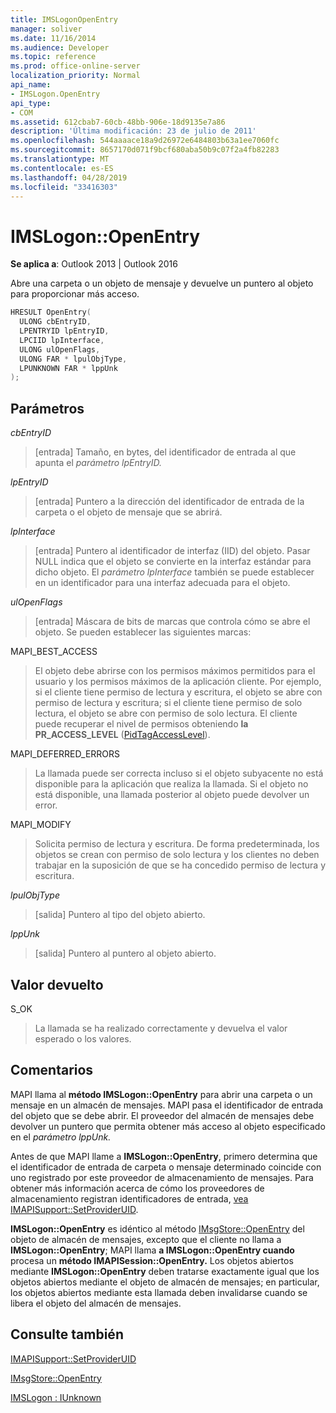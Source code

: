 ```yaml
---
title: IMSLogonOpenEntry
manager: soliver
ms.date: 11/16/2014
ms.audience: Developer
ms.topic: reference
ms.prod: office-online-server
localization_priority: Normal
api_name:
- IMSLogon.OpenEntry
api_type:
- COM
ms.assetid: 612cbab7-60cb-48bb-906e-18d9135e7a86
description: 'Última modificación: 23 de julio de 2011'
ms.openlocfilehash: 544aaaace18a9d26972e6484803b63a1ee7060fc
ms.sourcegitcommit: 8657170d071f9bcf680aba50b9c07f2a4fb82283
ms.translationtype: MT
ms.contentlocale: es-ES
ms.lasthandoff: 04/28/2019
ms.locfileid: "33416303"
---
```

# <a name="imslogonopenentry"></a>IMSLogon::OpenEntry

  
  
**Se aplica a**: Outlook 2013 | Outlook 2016 
  
Abre una carpeta o un objeto de mensaje y devuelve un puntero al objeto para proporcionar más acceso. 
  
```cpp
HRESULT OpenEntry(
  ULONG cbEntryID,
  LPENTRYID lpEntryID,
  LPCIID lpInterface,
  ULONG ulOpenFlags,
  ULONG FAR * lpulObjType,
  LPUNKNOWN FAR * lppUnk
);
```

## <a name="parameters"></a>Parámetros

 _cbEntryID_
  
> [entrada] Tamaño, en bytes, del identificador de entrada al que apunta el _parámetro lpEntryID._ 
    
 _lpEntryID_
  
> [entrada] Puntero a la dirección del identificador de entrada de la carpeta o el objeto de mensaje que se abrirá. 
    
 _lpInterface_
  
> [entrada] Puntero al identificador de interfaz (IID) del objeto. Pasar NULL indica que el objeto se convierte en la interfaz estándar para dicho objeto. El  _parámetro lpInterface_ también se puede establecer en un identificador para una interfaz adecuada para el objeto. 
    
 _ulOpenFlags_
  
> [entrada] Máscara de bits de marcas que controla cómo se abre el objeto. Se pueden establecer las siguientes marcas:
    
MAPI_BEST_ACCESS 
  
> El objeto debe abrirse con los permisos máximos permitidos para el usuario y los permisos máximos de la aplicación cliente. Por ejemplo, si el cliente tiene permiso de lectura y escritura, el objeto se abre con permiso de lectura y escritura; si el cliente tiene permiso de solo lectura, el objeto se abre con permiso de solo lectura. El cliente puede recuperar el nivel de permisos obteniendo **la PR_ACCESS_LEVEL** ([PidTagAccessLevel](pidtagaccesslevel-canonical-property.md)).
    
MAPI_DEFERRED_ERRORS 
  
> La llamada puede ser correcta incluso si el objeto subyacente no está disponible para la aplicación que realiza la llamada. Si el objeto no está disponible, una llamada posterior al objeto puede devolver un error.
    
MAPI_MODIFY 
  
> Solicita permiso de lectura y escritura. De forma predeterminada, los objetos se crean con permiso de solo lectura y los clientes no deben trabajar en la suposición de que se ha concedido permiso de lectura y escritura. 
    
 _lpulObjType_
  
> [salida] Puntero al tipo del objeto abierto.
    
 _lppUnk_
  
> [salida] Puntero al puntero al objeto abierto.
    
## <a name="return-value"></a>Valor devuelto

S_OK 
  
> La llamada se ha realizado correctamente y devuelva el valor esperado o los valores.
    
## <a name="remarks"></a>Comentarios

MAPI llama al **método IMSLogon::OpenEntry** para abrir una carpeta o un mensaje en un almacén de mensajes. MAPI pasa el identificador de entrada del objeto que se debe abrir. El proveedor del almacén de mensajes debe devolver un puntero que permita obtener más acceso al objeto especificado en el _parámetro lppUnk._ 
  
Antes de que MAPI llame a **IMSLogon::OpenEntry**, primero determina que el identificador de entrada de carpeta o mensaje determinado coincide con uno registrado por este proveedor de almacenamiento de mensajes. Para obtener más información acerca de cómo los proveedores de almacenamiento registran identificadores de entrada, [vea IMAPISupport::SetProviderUID](imapisupport-setprovideruid.md).
  
 **IMSLogon::OpenEntry** es idéntico al método [IMsgStore::OpenEntry](imsgstore-openentry.md) del objeto de almacén de mensajes, excepto que el cliente no llama a **IMSLogon::OpenEntry**; MAPI llama **a IMSLogon::OpenEntry cuando** procesa un **método IMAPISession::OpenEntry.** Los objetos abiertos mediante **IMSLogon::OpenEntry** deben tratarse exactamente igual que los objetos abiertos mediante el objeto de almacén de mensajes; en particular, los objetos abiertos mediante esta llamada deben invalidarse cuando se libera el objeto del almacén de mensajes. 
  
## <a name="see-also"></a>Consulte también



[IMAPISupport::SetProviderUID](imapisupport-setprovideruid.md)
  
[IMsgStore::OpenEntry](imsgstore-openentry.md)
  
[IMSLogon : IUnknown](imslogoniunknown.md)

